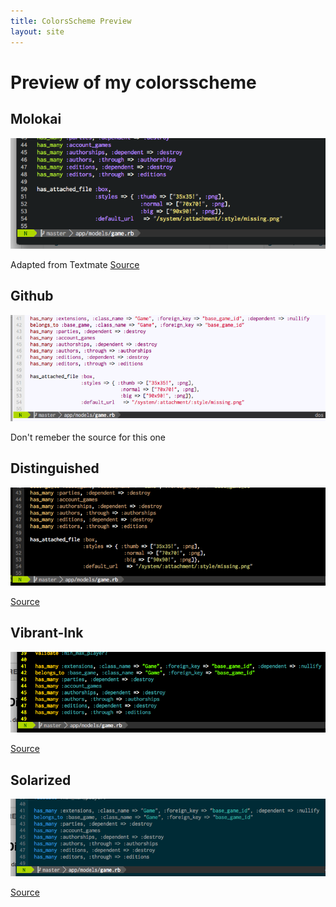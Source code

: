 ```yaml
---
title: ColorsScheme Preview
layout: site
---
```


Preview of my colorsscheme
==========================

Molokai
-------

![moloakai](images/colorsschemes/molokai.png)

Adapted from Textmate [Source](https://github.com/tomasr/molokai)


Github
------

![github](images/colorsschemes/github.png)

Don't remeber the source for this one


Distinguished
-------------

![github](images/colorsschemes/distinguished.png)

[Source](https://github.com/Lokaltog/vim-distinguished)


Vibrant-Ink
-----------

![Vibrant Ink](images/colorsschemes/vibrant-ink.png)

[Source](http://www.vim.org/scripts/script.php?script_id=1794)


Solarized
---------


![Solarized](images/colorsschemes/solarized.png)

[Source](https://github.com/altercation/vim-colors-solarized)
